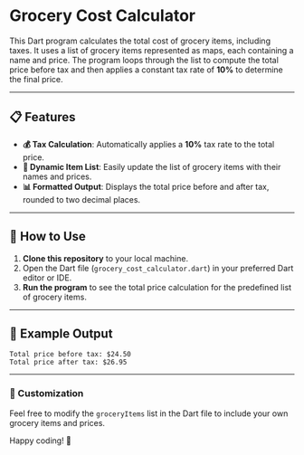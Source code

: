 # Grocery Cost Calculator

This Dart program calculates the total cost of grocery items, including taxes. It uses a list of grocery items represented as maps, each containing a name and price. The program loops through the list to compute the total price before tax and then applies a constant tax rate of **10%** to determine the final price.

---

## 📋 Features

- **💰 Tax Calculation**: Automatically applies a **10%** tax rate to the total price.
- **🛒 Dynamic Item List**: Easily update the list of grocery items with their names and prices.
- **📊 Formatted Output**: Displays the total price before and after tax, rounded to two decimal places.

---

## 🚀 How to Use

1. **Clone this repository** to your local machine.
2. Open the Dart file (`grocery_cost_calculator.dart`) in your preferred Dart editor or IDE.
3. **Run the program** to see the total price calculation for the predefined list of grocery items.

---

## 📄 Example Output

```plaintext
Total price before tax: $24.50
Total price after tax: $26.95
```

---

### 📝 Customization
Feel free to modify the `groceryItems` list in the Dart file to include your own grocery items and prices.

Happy coding! 🎉
